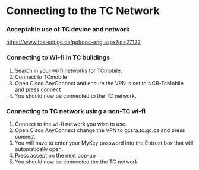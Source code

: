 # Connecting to the TC Network #

### Acceptable use of TC device and network ###
https://www.tbs-sct.gc.ca/pol/doc-eng.aspx?id=27122

### Connecting to Wi-fi in TC buildings ###
1. Search in your wi-fi networks for TCmobile.
2. Connect to TCmobile
3. Open Cisco AnyConnect and ensure the VPN is set to NCR-TcMobile and press connect
4. You should now be connected to the TC network.

### Connecting to TC network using a non-TC wi-fi ###

1. Connect to the wi-fi network you wish to use.
3. Open Cisco AnyConnect change the VPN to gcsra.tc.gc.ca and press connect
4. You will have to enter your MyKey password into the Entrust box that will automatically open.
5. Press accept on the next pop-up
6. You should now be connected the the TC network

